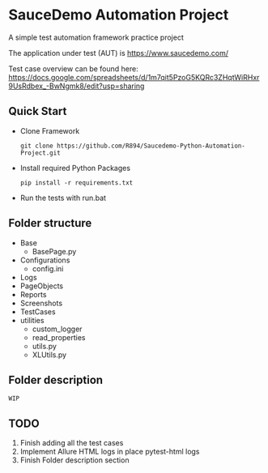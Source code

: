 # SauceDemo Automation Project

A simple test automation framework practice project

The application under test (AUT) is https://www.saucedemo.com/

Test case overview can be found here: https://docs.google.com/spreadsheets/d/1m7qit5PzoG5KQRc3ZHqtWiRHxr9UsRdbex_-BwNgmk8/edit?usp=sharing

## Quick Start
* Clone Framework

  `git clone https://github.com/R894/Saucedemo-Python-Automation-Project.git`
* Install required Python Packages

  `pip install -r requirements.txt`
* Run the tests with run.bat


## Folder structure
* Base
  * BasePage.py
* Configurations
  * config.ini
* Logs
* PageObjects
* Reports
* Screenshots
* TestCases
* utilities
  * custom_logger
  * read_properties
  * utils.py
  * XLUtils.py

## Folder description

`WIP`

## TODO

1. Finish adding all the test cases
2. Implement Allure HTML logs in place pytest-html logs
3. Finish Folder description section
